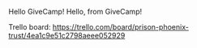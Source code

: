 Hello GiveCamp!
Hello, from GiveCamp!


Trello board: https://trello.com/board/prison-phoenix-trust/4ea1c9e51c2798aeee052929